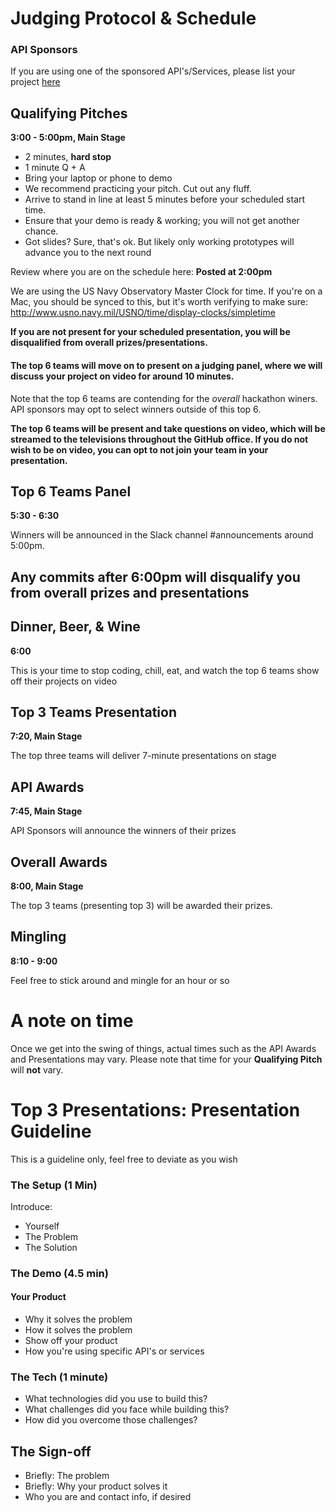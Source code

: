 # Judging Protocol & Schedule

### API Sponsors
If you are using one of the sponsored API's/Services, please list your project [here](https://docs.google.com/spreadsheets/d/13Yq8WBdu4jcMhrYZwljeWYk90-TdFAi4QcFvNCr5R80/edit?usp=sharing)

## Qualifying Pitches
**3:00 - 5:00pm, Main Stage**

* 2 minutes, **hard stop**
* 1 minute Q + A
* Bring your laptop or phone to demo
* We recommend practicing your pitch. Cut out any fluff.
* Arrive to stand in line at least 5 minutes before your scheduled start time.
* Ensure that your demo is ready & working; you will not get another chance.
* Got slides? Sure, that's ok. But likely only working prototypes will advance you to the next round


Review where you are on the schedule here: **Posted at 2:00pm**

We are using the US Navy Observatory Master Clock for time. If you're on a Mac, you should be synced to this, but it's worth verifying to make sure:
http://www.usno.navy.mil/USNO/time/display-clocks/simpletime

**If you are not present for your scheduled presentation, you will be disqualified from overall prizes/presentations.**

#### The top 6 teams will move on to present on a judging panel, where we will discuss your project on video for around 10 minutes.

Note that the top 6 teams are contending for the *overall* hackathon winers. API sponsors may opt to select winners outside of this top 6.

**The top 6 teams will be present and take questions on video, which will be streamed to the televisions throughout the GitHub office. If you do not wish to be on video, you can opt to not join your team in your presentation.**

## Top 6 Teams Panel
**5:30 - 6:30**

Winners will be announced in the Slack channel #announcements around 5:00pm.

## Any commits after 6:00pm will disqualify you from overall prizes and presentations

## Dinner, Beer, & Wine
**6:00**

This is your time to stop coding, chill, eat, and watch the top 6 teams show off their projects on video


## Top 3 Teams Presentation
**7:20, Main Stage**

The top three teams will deliver 7-minute presentations on stage

## API Awards
**7:45, Main Stage**

API Sponsors will announce the winners of their prizes

## Overall Awards
**8:00, Main Stage**

The top 3 teams (presenting top 3) will be awarded their prizes.

## Mingling
**8:10 - 9:00**

Feel free to stick around and mingle for an hour or so


# A note on time

Once we get into the swing of things, actual times such as the API Awards and Presentations may vary. Please note that time for your **Qualifying Pitch** will **not** vary.

# Top 3 Presentations: Presentation Guideline
This is a guideline only, feel free to deviate as you wish

### The Setup (1 Min)
Introduce:
* Yourself
* The Problem
* The Solution

### The Demo (4.5 min)
#### Your Product
* Why it solves the problem
* How it solves the problem
* Show off your product
* How you're using specific API's or services

### The Tech (1 minute)
* What technologies did you use to build this?
* What challenges did you face while building this?
* How did you overcome those challenges?

## The Sign-off
* Briefly: The problem
* Briefly: Why your product solves it
* Who you are and contact info, if desired
